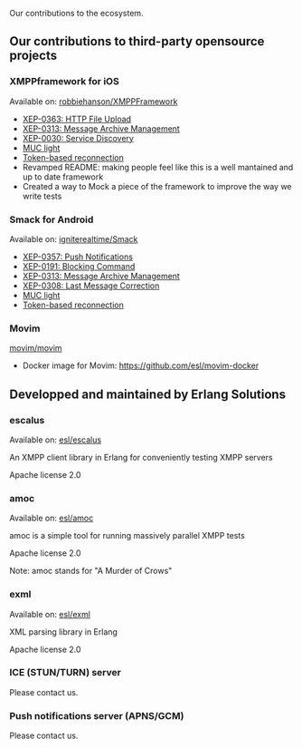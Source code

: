 Our contributions to the ecosystem.

## Our contributions to third-party opensource projects

### XMPPframework for iOS

Available on: [robbiehanson/XMPPFramework](https://github.com/robbiehanson/XMPPFramework)

* [XEP-0363: HTTP File Upload](https://github.com/robbiehanson/XMPPFramework/pull/730)
* [XEP-0313: Message Archive Management](https://github.com/robbiehanson/XMPPFramework/pull/733)
* [XEP-0030: Service Discovery](https://github.com/robbiehanson/XMPPFramework/pull/736)
* [MUC light](https://github.com/robbiehanson/XMPPFramework/pull/750)
* [Token-based reconnection](https://github.com/robbiehanson/XMPPFramework/pull/758)
* Revamped README: making people feel like this is a well mantained and up to date framework
* Created a way to Mock a piece of the framework to improve the way we write tests

### Smack for Android

Available on: [igniterealtime/Smack](https://github.com/igniterealtime/Smack)

* [XEP-0357: Push Notifications](https://github.com/igniterealtime/Smack/pull/83)
* [XEP-0191: Blocking Command](https://github.com/igniterealtime/Smack/pull/84)
* [XEP-0313: Message Archive Management](https://github.com/igniterealtime/Smack/pull/76)
* [XEP-0308: Last Message Correction](https://github.com/igniterealtime/Smack/pull/73)
* [MUC light](https://github.com/igniterealtime/Smack/pull/81)
* [Token-based reconnection](https://github.com/igniterealtime/Smack/pull/85)

### Movim

[movim/movim](https://github.com/movim/movim)

* Docker image for Movim: https://github.com/esl/movim-docker

## Developped and maintained by Erlang Solutions

### escalus

Available on: [esl/escalus](https://github.com/esl/escalus)

An XMPP client library in Erlang for conveniently testing XMPP servers

Apache license 2.0

### amoc

Available on: [esl/amoc](https://github.com/esl/amoc)

amoc is a simple tool for running massively parallel XMPP tests

Apache license 2.0

Note: amoc stands for "A Murder of Crows"

### exml

Available on: [esl/exml](https://github.com/esl/exml)

XML parsing library in Erlang

Apache license 2.0

### ICE (STUN/TURN) server

Please contact us.

### Push notifications server (APNS/GCM)

Please contact us.
